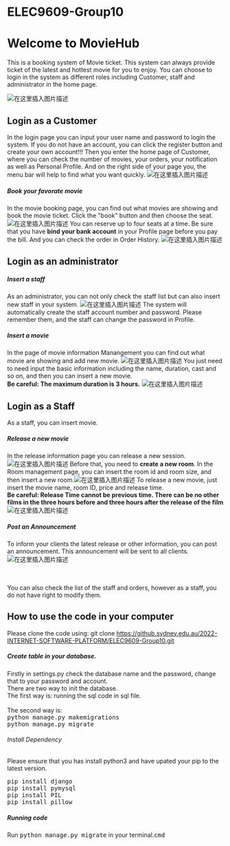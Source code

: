 # ELEC9609-Group10

# Welcome to MovieHub

This is a  booking system of Movie ticket.  This system can always provide ticket of the latest and hottest movie for you to enjoy.
You can choose to login in the system as different roles including Customer, staff and administrator in the home page.

![在这里插入图片描述](https://img-blog.csdnimg.cn/535ef6833d2b4f8b8007f60c51f5f3e4.png)
## Login as a Customer
In the login page you can input your user name and password to login the system. If you do not have an account, you can click the register button and create your own account!!!
Then you enter the home page of Customer, where you can check the number of movies, your orders, your notification as well as Personal Profile. And on the right side of your page you, the menu bar will help to find what you want quickly.
![在这里插入图片描述](https://img-blog.csdnimg.cn/dfa7f9fe568c4324955af5d65d9722ff.png)
##### Book your favorate movie
 In the movie booking page, you can find out what movies are showing and book the movie ticket. Click the "book" button and then choose the seat. 
![在这里插入图片描述](https://img-blog.csdnimg.cn/25b42d98d94e45c49824d43d454ff48e.png)
You can reserve up to four seats at a time. Be sure that you have **bind your bank account** in your Profile page before you pay the bill. And you can check the order in Order History.
![在这里插入图片描述](https://img-blog.csdnimg.cn/b3e1a05421af402f9b8ef0aae0b3ed4b.png)



## Login as an administrator
##### Insert a staff
As an administrator, you can not only check the staff list but can also insert new staff in your system.
 ![在这里插入图片描述](https://img-blog.csdnimg.cn/c60d06efe0fb4e6daf9c1eeba3dc756f.png)
The system will automatically create the staff account number and password. Please remember them, and the staff can change the password in Profile. 
##### Insert a movie
In the page of movie information Manangement you can find out what movie are showing and add new movie.
![在这里插入图片描述](https://img-blog.csdnimg.cn/597c551efee048a18e7820f5bcdc43ac.png)
You just need to need input the basic information including the name, duration, cast and so on, and then you can insert a new movie.<br>**Be careful: The maximum duration is 3 hours.**
![在这里插入图片描述](https://img-blog.csdnimg.cn/1ca75be014d1444bb5af9bb00ad1b6eb.png)






## Login as a Staff
As a staff, you can insert movie.

##### Release a new movie
In the release information page you can release a new session.![在这里插入图片描述](https://img-blog.csdnimg.cn/22c30581b29d4d1b822b77e1dd795710.png)
Before that, you need to **create a new room**. In the Room management page, you can insert the room id and room size, and then insert a new room.![在这里插入图片描述](https://img-blog.csdnimg.cn/6a48a03406684301bc8c402292e41ff6.png)
To release a new movie, just insert the movie name, room ID, price and release time.<br> **Be careful: Release Time cannot be previous time.  There can be no other films in the three hours before and three hours after the release of the film**
![在这里插入图片描述](https://img-blog.csdnimg.cn/c6893f8de7174497a3a44671da09e20e.png)
##### Post an Announcement 
To inform your clients the latest release or other information, you can post an announcement. This announcement will be sent to all clients.
![在这里插入图片描述](https://img-blog.csdnimg.cn/6ee9a8cce243467d9a14db5968dbf816.png)
 
<br><br>
You can also check the list of the staff and orders, however as a staff, you do not have right to modify them.

##  How to use the code in your computer
Please clone the code using: git clone https://github.sydney.edu.au/2022-INTERNET-SOFTWARE-PLATFORM/ELEC9609-Group10.git
##### Create table in your database.
Firstly in settings.py check the database name and the password, change that to your password and account.<br>
There are two way to init the database.<br>
The first way is: running the sql code in sql file.<br><br>
The second way is: <br>
<kbd>python manage.py makemigrations</kbd> <br>
<kbd>python manage.py migrate </kbd>


###### Install Dependency
Please ensure that you has install python3 and have upated your pip to the latest version.

<kbd>pip install django</kbd> <br>
<kbd>pip install pymysql</kbd> <br>
<kbd>pip install PIL</kbd> <br>
<kbd>pip install pillow</kbd> <br>

##### Running code
Run  <kbd>python manage.py migrate</kbd> in your terminal.<kbd>cmd</kbd> 

